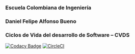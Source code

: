 ### Escuela Colombiana de Ingeniería
### Daniel Felipe Alfonso Bueno
### Ciclos de Vida del desarrollo de Software – CVDS

[![Codacy Badge](https://api.codacy.com/project/badge/Grade/381384b7766d4d0898e162797d7e200c)](https://app.codacy.com/manual/DanielAlfonso17/CVDS-LABORATORIO8?utm_source=github.com&utm_medium=referral&utm_content=DanielAlfonso17/CVDS-LABORATORIO8&utm_campaign=Badge_Grade_Dashboard)
[![CircleCI](https://circleci.com/gh/DanielAlfonso17/CVDS-LABORATORIO8.svg?style=svg)](https://circleci.com/gh/DanielAlfonso17/CVDS-Laboratorio8/)

